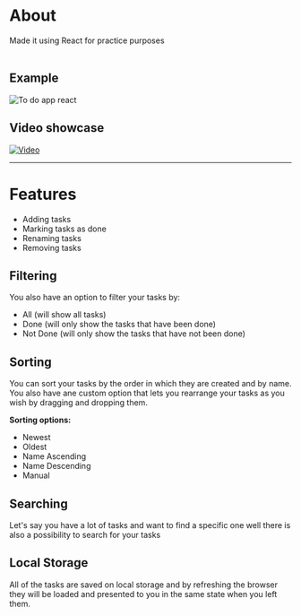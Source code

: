 # About
Made it using React for practice purposes <br> <br>
## Example
![To do app react](https://user-images.githubusercontent.com/9008571/117281964-810ce280-ae64-11eb-80f6-fcc3b76c857e.gif)

## Video showcase 
[![Video](https://img.youtube.com/vi/fKdPKEJ9avI/0.jpg)](https://youtu.be/fKdPKEJ9avI)

---
# Features
* Adding tasks 
* Marking tasks as done
* Renaming tasks
* Removing tasks
  
## Filtering
You also have an option to filter your tasks by:
* All (will show all tasks)
* Done (will only show the tasks that have been done)
* Not Done (will only show the tasks that have not been done)

## Sorting
You can sort your tasks by the order in which they are created and by name. You also have ane custom option that lets you rearrange your tasks as you wish by dragging and dropping them.

<b>Sorting options: </b>
* Newest
* Oldest
* Name Ascending
* Name Descending
* Manual

## Searching
Let's say you have a lot of tasks and want to find a specific one well there is also a possibility to search for your tasks

## Local Storage
All of the tasks are saved on local storage and by refreshing the browser they will be loaded and presented to you in the same state when you left them.
